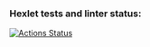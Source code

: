 ### Hexlet tests and linter status:
[![Actions Status](https://github.com/ola-9/frontend-project-lvl4/workflows/hexlet-check/badge.svg)](https://github.com/ola-9/frontend-project-lvl4/actions)